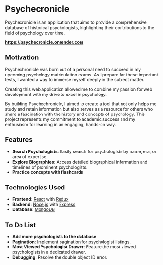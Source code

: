 # Psychecronicle

Psychecronicle is an application that aims to provide a comprehensive database of historical psychologists, highlighting their contributions to the field of psychology over time.

**https://psychecronicle.onrender.com**

## Motivation

Psychechronicle was born out of a personal need to succeed in my upcoming psychology matriculation exams. As I prepare for these important tests, I wanted a way to immerse myself deeply in the subject matter. 

Creating this web application allowed me to combine my passion for web development with my drive to excel in psychology. 

By building Psychechronicle, I aimed to create a tool that not only helps me study and retain information but also serves as a resource for others who share a fascination with the history and concepts of psychology. This project represents my commitment to academic success and my enthusiasm for learning in an engaging, hands-on way.

## Features

- **Search Psychologists**: Easily search for psychologists by name, era, or area of expertise.
- **Explore Biographies**: Access detailed biographical information and timelines of prominent psychologists.
- **Practice concepts with flashcards**

## Technologies Used

- **Frontend**: [React](https://reactjs.org/) with [Redux](https://redux.js.org/)
- **Backend**: [Node.js](https://nodejs.org/) with [Express](https://expressjs.com/)
- **Database**: [MongoDB](https://www.mongodb.com/)

## To Do List

- **Add more psychologists to the database**
- **Pagination**: Implement pagination for psychologist listings.
- **Most Viewed Psychologist Drawer**: Feature the most viewed psychologists in a dedicated drawer.
- **Debugging**: Resolve the double object ID error.
  



